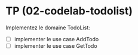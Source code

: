 # TP (02-codelab-todolist)

Implementez le domaine TodoList:

- [ ] implementer le use case AddTodo
- [ ] implementer le use case GetTodo
